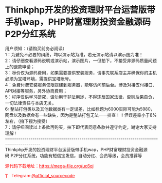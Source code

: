 # Thinkphp开发的投资理财平台运营版带手机wap，PHP财富理财投资金融源码 P2P分红系统

用户须知：（请购买前务必阅读）<br>1：为避免不必要的纠纷，均以演示站为准，若无演示站请以演示图为准！<br>2：请仔细查看源码说明或演示站，演示图片，一但拍下，不接受非源码质量问题上的退款申请；<br>3：标价仅为源码费用，如果需要提供安装服务，请事先联系店主并确保你的主机必须为宝塔环境，需提供宝塔账号。<br>4：免费付费安装服务仅限搭建到服务器，能够访问前后台。涉及对接支付接口、API对接等服务，另外协商费用；<br>5：程序仅供学习研究，请勿用于非法用途，不得违反国家法律，否则后果自负，一切法律责任与本店无关。<br>6: 整站打包类以及其他数据类有一定误差，比如标题为6000实际可能为5980，网盘以及数据会有一些缺失，因为是整站打包无法一一排查！！但误差率小于8%左右，（拍下视为接受）<br>7：请仔细阅读以上条款再购买，拍下即代表同意条款并遵守约定，谢谢大家支持理解！<br>------------------------------------------------------------------------------------------------<br>Thinkphp开发的投资理财平台运营版带手机wap，PHP财富理财投资金融源码 P2P分红系统，功能有短信宝发信，自动分红、会员等级，会员推荐等<br>


<p style="color: red;">源代码下载地址：<a href="https://mega-file.org/uc6qj" style="color: red;">https://mega-file.org/uc6qj</a></p><p style="color: red;"><img src="https://cdn-icons-png.flaticon.com/512/2111/2111646.png" alt="Telegram Icon" style="width: 16px; vertical-align: middle; margin-right: 5px;">Telegram:<a href="https://t.me/official_sourcecode" style="color: red;">@official_sourcecode</a></p>